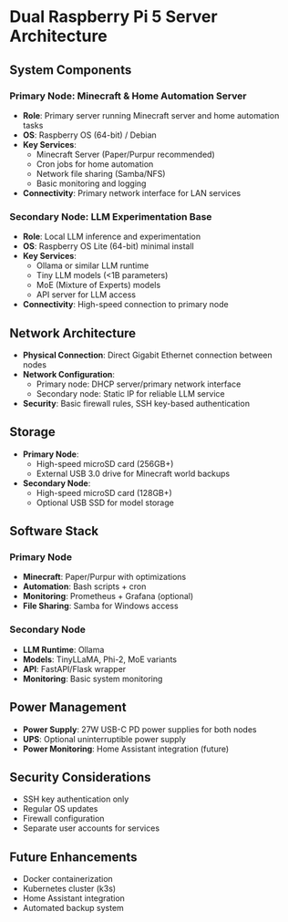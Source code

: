 # Dual Raspberry Pi 5 Server Architecture

## System Components

### Primary Node: Minecraft & Home Automation Server
- **Role**: Primary server running Minecraft server and home automation tasks
- **OS**: Raspberry OS (64-bit) / Debian
- **Key Services**:
  - Minecraft Server (Paper/Purpur recommended)
  - Cron jobs for home automation
  - Network file sharing (Samba/NFS)
  - Basic monitoring and logging
- **Connectivity**: Primary network interface for LAN services

### Secondary Node: LLM Experimentation Base
- **Role**: Local LLM inference and experimentation
- **OS**: Raspberry OS Lite (64-bit) minimal install
- **Key Services**:
  - Ollama or similar LLM runtime
  - Tiny LLM models (<1B parameters)
  - MoE (Mixture of Experts) models
  - API server for LLM access
- **Connectivity**: High-speed connection to primary node

## Network Architecture
- **Physical Connection**: Direct Gigabit Ethernet connection between nodes
- **Network Configuration**:
  - Primary node: DHCP server/primary network interface
  - Secondary node: Static IP for reliable LLM service
- **Security**: Basic firewall rules, SSH key-based authentication

## Storage
- **Primary Node**:
  - High-speed microSD card (256GB+)
  - External USB 3.0 drive for Minecraft world backups
- **Secondary Node**:
  - High-speed microSD card (128GB+)
  - Optional USB SSD for model storage

## Software Stack

### Primary Node
- **Minecraft**: Paper/Purpur with optimizations
- **Automation**: Bash scripts + cron
- **Monitoring**: Prometheus + Grafana (optional)
- **File Sharing**: Samba for Windows access

### Secondary Node
- **LLM Runtime**: Ollama
- **Models**: TinyLLaMA, Phi-2, MoE variants
- **API**: FastAPI/Flask wrapper
- **Monitoring**: Basic system monitoring

## Power Management
- **Power Supply**: 27W USB-C PD power supplies for both nodes
- **UPS**: Optional uninterruptible power supply
- **Power Monitoring**: Home Assistant integration (future)

## Security Considerations
- SSH key authentication only
- Regular OS updates
- Firewall configuration
- Separate user accounts for services

## Future Enhancements
- Docker containerization
- Kubernetes cluster (k3s)
- Home Assistant integration
- Automated backup system

